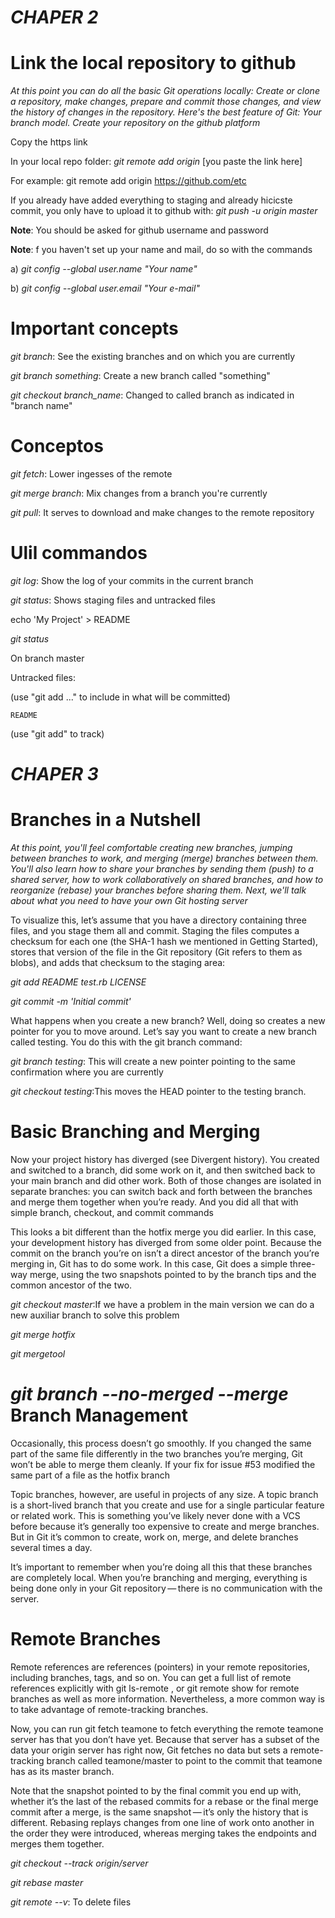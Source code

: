 _CHAPER 2_
=========================================================
Link the local repository to github
=========================================================

_At this point you can do all the basic Git operations locally: Create or clone a repository, make changes, prepare and commit those changes, and view the history of changes in the repository. Here's the best feature of Git: Your branch model.
Create your repository on the github platform_

Copy the https link

In your local repo folder: _git remote add origin_ [you paste the link here]

For example: git remote add origin https://github.com/etc

If you already have added everything to staging and already hicicste commit, you only have to upload it to github with: _git push -u origin master_

**Note**: You should be asked for github username and password

**Note**: f you haven't set up your name and mail, do so with the commands

a) _git config --global user.name "Your name"_

b) _git config --global user.email "Your e-mail"_

Important concepts
==========================================================
_git branch_: See the existing branches and on which you are currently

_git branch something_: Create a new branch called "something"

_git checkout branch_name_: Changed to called branch as indicated in "branch name"

Conceptos
=========================================================
_git fetch_: Lower ingesses of the remote

_git merge branch_: Mix changes from a branch you're currently

_git pull_: It serves to download and make changes to the remote repository

Ulil commandos
=========================================================

_git log_: Show the log of your commits in the current branch

_git status_: Shows staging files and untracked files

echo 'My Project' > README

_git status_

On branch master

Untracked files:

  (use "git add <file>..." to include in what will be committed)

    README
    
(use "git add" to track)

_CHAPER 3_
=========================================================
Branches in a Nutshell
=========================================================
_At this point, you'll feel comfortable creating new branches, jumping between branches to work, and merging (merge) branches between them. You'll also learn how to share your branches by sending them (push) to a shared server, how to work collaboratively on shared branches, and how to reorganize (rebase) your branches before sharing them. Next, we'll talk about what you need to have your own Git hosting server_

To visualize this, let’s assume that you have a directory containing three files, and you stage them all and commit. Staging the files computes a checksum for each one (the SHA-1 hash we mentioned in Getting Started), stores that version of the file in the Git repository (Git refers to them as blobs), and adds that checksum to the staging area:

_git add README test.rb LICENSE_

_git commit -m 'Initial commit'_

What happens when you create a new branch? Well, doing so creates a new pointer for you to move around. Let’s say you want to create a new branch called testing. You do this with the git branch command:

_git branch testing_: This will create a new pointer pointing to the same confirmation where you are currently

_git checkout testing_:This moves the HEAD pointer to the testing branch.

Basic Branching and Merging
=========================================================
Now your project history has diverged (see Divergent history). You created and switched to a branch, did some work on it, and then switched back to your main branch and did other work. Both of those changes are isolated in separate branches: you can switch back and forth between the branches and merge them together when you’re ready. And you did all that with simple branch, checkout, and commit commands

This looks a bit different than the hotfix merge you did earlier. In this case, your development history has diverged from some older point. Because the commit on the branch you’re on isn’t a direct ancestor of the branch you’re merging in, Git has to do some work. In this case, Git does a simple three-way merge, using the two snapshots pointed to by the branch tips and the common ancestor of the two.

_git checkout master_:If we have a problem in the main version we can do a new auxiliar branch to solve this problem

_git merge hotfix_

_git mergetool_

_git branch --no-merged --merge_
Branch Management
=========================================================
Occasionally, this process doesn’t go smoothly. If you changed the same part of the same file differently in the two branches you’re merging, Git won’t be able to merge them cleanly. If your fix for issue #53 modified the same part of a file as the hotfix branch

Topic branches, however, are useful in projects of any size. A topic branch is a short-lived branch that you create and use for a single particular feature or related work. This is something you’ve likely never done with a VCS before because it’s generally too expensive to create and merge branches. But in Git it’s common to create, work on, merge, and delete branches several times a day.

It’s important to remember when you’re doing all this that these branches are completely local. When you’re branching and merging, everything is being done only in your Git repository — there is no communication with the server.

Remote Branches
=========================================================
Remote references are references (pointers) in your remote repositories, including branches, tags, and so on. You can get a full list of remote references explicitly with git ls-remote <remote>, or git remote show <remote> for remote branches as well as more information. Nevertheless, a more common way is to take advantage of remote-tracking branches.
  
Now, you can run git fetch teamone to fetch everything the remote teamone server has that you don’t have yet. Because that server has a subset of the data your origin server has right now, Git fetches no data but sets a remote-tracking branch called teamone/master to point to the commit that teamone has as its master branch.

Note that the snapshot pointed to by the final commit you end up with, whether it’s the last of the rebased commits for a rebase or the final merge commit after a merge, is the same snapshot — it’s only the history that is different. Rebasing replays changes from one line of work onto another in the order they were introduced, whereas merging takes the endpoints and merges them together.

_git checkout --track origin/server_

_git rebase master_

_git remote --v_: To delete files





